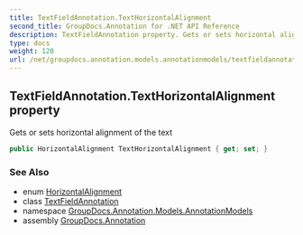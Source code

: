 ```yaml
---
title: TextFieldAnnotation.TextHorizontalAlignment
second_title: GroupDocs.Annotation for .NET API Reference
description: TextFieldAnnotation property. Gets or sets horizontal alignment of the text
type: docs
weight: 120
url: /net/groupdocs.annotation.models.annotationmodels/textfieldannotation/texthorizontalalignment/
---
```

## TextFieldAnnotation.TextHorizontalAlignment property

Gets or sets horizontal alignment of the text

```csharp
public HorizontalAlignment TextHorizontalAlignment { get; set; }
```

### See Also

* enum [HorizontalAlignment](../../../groupdocs.annotation.models/horizontalalignment/)
* class [TextFieldAnnotation](../)
* namespace [GroupDocs.Annotation.Models.AnnotationModels](../../textfieldannotation/)
* assembly [GroupDocs.Annotation](../../../)


